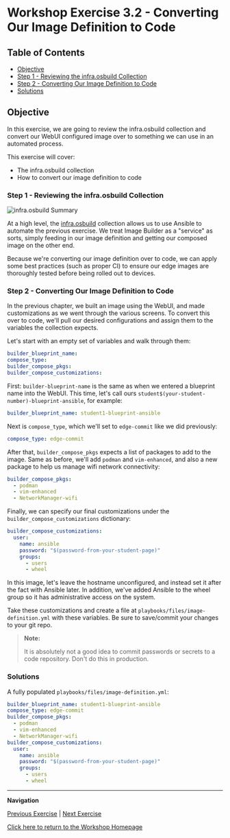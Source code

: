# Workshop Exercise 3.2 - Converting Our Image Definition to Code

## Table of Contents

* [Objective](#objective)
* [Step 1 - Reviewing the infra.osbuild Collection](#step-1---reviewing-the-infraosbuild-collection)
* [Step 2 - Converting Our Image Definition to Code](#step-2---converting-our-image-definition-to-code)
* [Solutions](#solutions)

## Objective

In this exercise, we are going to review the infra.osbuild collection and convert our WebUI configured image over to something we can use in an automated process.

This exercise will cover:

* The infra.osbuild collection
* How to convert our image definition to code

### Step 1 - Reviewing the infra.osbuild Collection
![infra.osbuild Summary](https://lh3.googleusercontent.com/PY2gALgNrNmJcBw1QHM6FYUHkQrEBlxEPrdZYRSNTM9dMrBiF71pEfKDk3eVFbg30Do6cEKGGnKa8sg0FrDHRvTfm3bgLMpkaP22T_GkBqHSHikc8cRH8qeKE8mi42ZfmEuYnOPKOcCpwveCgAdsUL0)

At a high level, the [infra.osbuild](https://www.ansible.com/blog/ansible-validated-content-introduction-to-infra.osbuild-collection) collection allows us to use Ansible to automate the previous exercise. We treat Image Builder as a "service" as sorts, simply feeding in our image definition and getting our composed image on the other end.

Because we're converting our image definition over to code, we can apply some best practices (such as proper CI) to ensure our edge images are thoroughly tested before being rolled out to devices.

### Step 2 - Converting Our Image Definition to Code

In the previous chapter, we built an image using the WebUI, and made customizations as we went through the various screens. To convert this over to code, we'll pull our desired configurations and assign them to the variables the collection expects.

Let's start with an empty set of variables and walk through them:
```yaml
builder_blueprint_name:
compose_type:
builder_compose_pkgs:
builder_compose_customizations:
```

First: `builder-blueprint-name` is the same as when we entered a blueprint name into the WebUI. This time, let's call ours `student$(your-student-number)-blueprint-ansible`, for example:
```yaml
builder_blueprint_name: student1-blueprint-ansible
```

Next is `compose_type`, which we'll set to `edge-commit` like we did previously:
```yaml
compose_type: edge-commit
```

After that, `builder_compose_pkgs` expects a list of packages to add to the image. Same as before, we'll add `podman` and `vim-enhanced`, and also a new package to help us manage wifi network connectivity:
```yaml
builder_compose_pkgs:
  - podman
  - vim-enhanced
  - NetworkManager-wifi
```

Finally, we can specify our final customizations under the `builder_compose_customizations` dictionary:
```yaml
builder_compose_customizations:
  user:
    name: ansible
    password: "$(password-from-your-student-page)"
    groups:
      - users
      - wheel
```

In this image, let's leave the hostname unconfigured, and instead set it after the fact with Ansible later. In addition, we've added Ansible to the wheel group so it has administrative access on the system.

Take these customizations and create a file at `playbooks/files/image-definition.yml` with these variables. Be sure to save/commit your changes to your git repo.

> **Note:**
>
> It is absolutely not a good idea to commit passwords or secrets to a code repository. Don't do this in production.

### Solutions

A fully populated `playbooks/files/image-definition.yml`:
```yaml
builder_blueprint_name: student1-blueprint-ansible
compose_type: edge-commit
builder_compose_pkgs:
  - podman
  - vim-enhanced
  - NetworkManager-wifi
builder_compose_customizations:
  user:
    name: ansible
    password: "$(password-from-your-student-page)"
    groups:
      - users
      - wheel
```

---
**Navigation**

[Previous Exercise](../2.1-image-build-workflow) | [Next Exercise](../3.1-fixme)

[Click here to return to the Workshop Homepage](../README.md)
